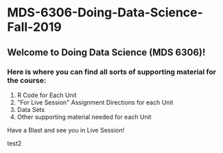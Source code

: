 # MDS-6306-Doing-Data-Science-Fall-2019  

## Welcome to Doing Data Science (MDS 6306)!

### Here is where you can find all sorts of supporting material for the course:  

1. R Code for Each Unit
2. "For Live Session" Assignment Directions for each Unit
3. Data Sets
4. Other supporting material needed for each Unit

Have a Blast and see you in Live Session!

test2
